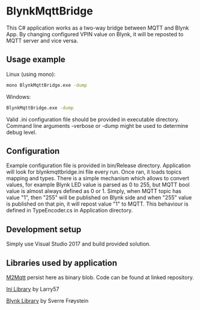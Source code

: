 # BlynkMqttBridge

This C# application works as a two-way bridge between MQTT and Blynk App.
By changing configured VPIN value on Blynk, it will be reposted to MQTT server and vice versa.

## Usage example

Linux (using mono):

```sh
mono BlynkMqttBridge.exe -dump
```

Windows:

```sh
BlynkMqttBridge.exe -dump
```
Valid .ini configuration file should be provided in executable directory.
Command line arguments -verbose or -dump might be used to determine debug level.

## Configuration

Example configuration file is provided in bin/Release directory. Application will look for blynkmqttbridge.ini file every run.
Once ran, it loads topics mapping and types. There is a simple mechanism which allows to convert values, for example Blynk LED value is parsed as 0 to 255, but MQTT bool value is almost always defined as 0 or 1. Simply, when MQTT topic has value "1", then "255" will be published on Blynk side and when "255" value is published on that pin, it will repost value "1" to MQTT. This behaviour is defined in TypeEncoder.cs in Application directory.

## Development setup

Simply use Visual Studio 2017 and build provided solution.

## Libraries used by application

[M2Mqtt][m2mqtt] persist here as binary blob. Code can be found at linked repository.

[Ini Library][ini_library] by Larry57

[Blynk Library][blynk_library] by Sverre Frøystein 

<!-- Markdown link & img dfn's -->
[m2mqtt]: https://github.com/eclipse/paho.mqtt.m2mqtt
[blynk_library]: https://github.com/sverrefroy/BlynkLibrary
[ini_library]:https://gist.github.com/Larry57/5725301
